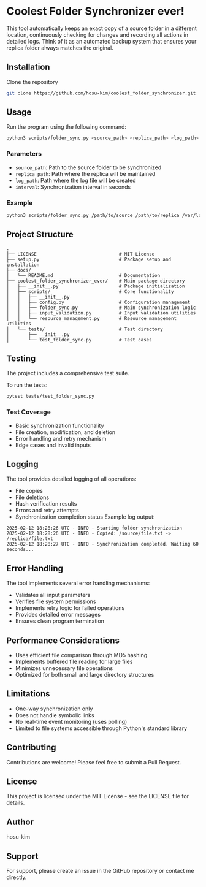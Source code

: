 # Coolest Folder Synchronizer ever!
This tool automatically keeps an exact copy of a source folder in a different location, continuously checking for changes and recording all actions in detailed logs. Think of it as an automated backup system that ensures your replica folder always matches the original.
## Installation
Clone the repository
```zsh
git clone https://github.com/hosu-kim/coolest_folder_synchronizer.git
```
## Usage
Run the program using the following command:
```zsh
python3 scripts/folder_sync.py <source_path> <replica_path> <log_path> <interval>
```
### Parameters
- `source_path`: Path to the source folder to be synchronized
- `replica_path`: Path where the replica will be maintained
- `log_path`: Path where the log file will be created
- `interval`: Synchronization interval in seconds
### Example
```zsh
python3 scripts/folder_sync.py /path/to/source /path/to/replica /var/log/sync.log 60
```
## Project Structure
```code
.
├── LICENSE                              # MIT License
├── setup.py                             # Package setup and installation
├── docs/
│   └── README.md                        # Documentation
├── coolest_folder_synchronizer_ever/    # Main package directory
│   ├── __init__.py                      # Package initialization
│   ├── scripts/                         # Core functionality
│   │   ├── __init__.py
│   │   ├── config.py                    # Configuration management
│   │   ├── folder_sync.py               # Main synchronization logic
│   │   ├── input_validation.py          # Input validation utilities
│   │   └── resource_management.py       # Resource management utilities
│   └── tests/                           # Test directory
│       ├── __init__.py
│       └── test_folder_sync.py          # Test cases
```
## Testing
The project includes a comprehensive test suite. 

To run the tests:
```zsh
pytest tests/test_folder_sync.py
```
### Test Coverage
- Basic synchronization functionality
- File creation, modification, and deletion
- Error handling and retry mechanism
- Edge cases and invalid inputs
## Logging
The tool provides detailed logging of all operations:
- File copies
- File deletions
- Hash verification results
- Errors and retry attempts
- Synchronization completion status
Example log output:
```code
2025-02-12 18:28:26 UTC - INFO - Starting folder synchronization
2025-02-12 18:28:26 UTC - INFO - Copied: /source/file.txt -> /replica/file.txt
2025-02-12 18:28:27 UTC - INFO - Synchronization completed. Waiting 60 seconds...
```
## Error Handling
The tool implements several error handling mechanisms:
- Validates all input parameters
- Verifies file system permissions
- Implements retry logic for failed operations
- Provides detailed error messages
- Ensures clean program termination

## Performance Considerations
- Uses efficient file comparison through MD5 hashing
- Implements buffered file reading for large files
- Minimizes unnecessary file operations
- Optimized for both small and large directory structures
## Limitations
- One-way synchronization only
- Does not handle symbolic links
- No real-time event monitoring (uses polling)
- Limited to file systems accessible through Python's standard library
## Contributing
Contributions are welcome! Please feel free to submit a Pull Request.
## License
This project is licensed under the MIT License - see the LICENSE file for details.
## Author
hosu-kim
## Support
For support, please create an issue in the GitHub repository or contact me directly.
